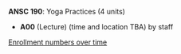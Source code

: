 **ANSC 190**: Yoga Practices (4 units)

- **A00** (Lecture) (time and location TBA) by staff

[Enrollment numbers over time](./ANSC190.tsv)
